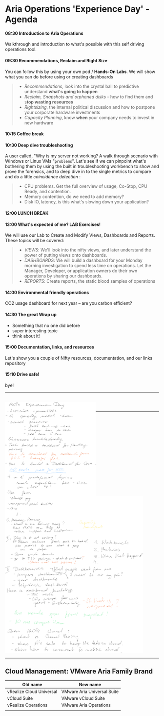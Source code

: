 # Aria Operations 'Experience Day' - Agenda

#### 08:30 Introduction to Aria Operations
Walkthrough and introduction to what's possible with this self driving operations tool.  

#### 09:30 Recommendations, Reclaim and Right Size 
You can follow this by using your own pod / **Hands-On Labs**. We will show what you can do before using or creating dashboards

> - *Recommendations*, look into the crystal ball to predictive understand **what's going to happen** 
> - *Reclaim, Snapshots and orphaned disks* - how to find them and s**top wasting resources**
> - *Rightsizing*, the internal political discussion and how to postpone your corporate hardware investments
> - *Capacity Planning*, know **when** your company needs to invest in new hardware  

#### 10:15 Coffee break

#### 10:30 Deep dive troubleshooting 
A user called, "Why is my server not working?  A walk through scenario with Windows or Linux VMs "`problems`". Let's see if we can pinpoint what's bothering them by using the built in troubleshooting workbench to show and prove the forensics, and to deep dive in to the single metrics to compare and do a little *coincidence detection* :
>  - CPU problems. Get the full overview of usage, Co-Stop, CPU Ready, and contention. 
>  - Memory contention, do we need to add memory?
>  - Disk IO, latency, is this what's slowing down your application?

#### 12:00 LUNCH BREAK 

#### 13:00 What's expected of me? LAB Exercises! 
We will use our Lab to Create and Modify Views, Dashboards and Reports. These topics will be covered:
> - *VIEWS*: We'll look into the nifty views, and later understand the power of putting views onto dashboards.  
> - *DASHBOARDS*: We will build a dashboard for your Monday morning investigation to spend less time on operations. Let the Manager, Developer, or application owners do their own operations by sharing our dashboards. 
> - *REPORTS*: Create reports, the static blood samples of operations

#### 14:00 Environmental friendly operations
CO2 usage dashboard for next year – are you carbon efficient?

 #### 14:30 The great Wrap up 
- Something that no one did before
- super interesting topic
- think about it!
#### 15:00 Documentation, links, and resources
Let's show you a couple of Nifty resources, documentation, and our links repository
#### 15:10 Drive safe!
bye!

---
<br><img src="Notes.png" align=left style="zoom: 30%;" /><br>

---
<img src="./vROPs.png" style="zoom:50%;" />

---
## Cloud Management: VMware Aria Family Brand
| Old name                  | New name                    |
| ------------------------- | --------------------------- |
| vRealize  Cloud Universal | VMware Aria Universal Suite |
| vCloud Suite              | VMware vCloud Suite         |
| vRealize  Operations      | VMware Aria Operations      |
|                           |                             |
